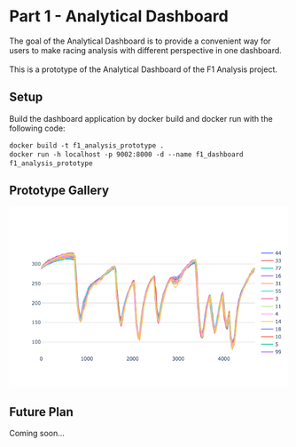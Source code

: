 # Part 1 - Analytical Dashboard
The goal of the Analytical Dashboard is to provide a convenient way for users to make racing analysis with different perspective in one dashboard. 
<br><br>
This is a prototype of the Analytical Dashboard of the F1 Analysis project.

## Setup
Build the dashboard application by docker build and docker run with the following code:

```
docker build -t f1_analysis_prototype .
docker run -h localhost -p 9002:8000 -d --name f1_dashboard f1_analysis_prototype
```

## Prototype Gallery
<img src=prototype_dashboard.png>

## Future Plan
Coming soon...
